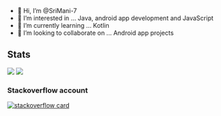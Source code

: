 - 👋 Hi, I’m @SriMani-7
- 👀 I’m interested in ... Java, android app development and JavaScript
- 🌱 I’m currently learning ... Kotlin
- 💞️ I’m looking to collaborate on ... Android app projects

<!---
SriMani-7/SriMani-7 is a ✨ special ✨ repository because its `README.md` (this file) appears on your GitHub profile.
You can click the Preview link to take a look at your changes.
--->

## Stats
<span>
<img src = "https://github-readme-stats.vercel.app/api?username=SriMani-7&show_icons=true&border_radius=20&include_all_commits=true"/>
<img src = "https://github-readme-stats.vercel.app/api/top-langs/?username=SriMani-7&layout=compact&langs_count=10&border_radius=20" />
<span/>

### Stackoverflow account

[![stackoverflow card](https://readme-components.vercel.app/api?component=stackoverflow&stackoverflowid=17664120)](https://stackoverflow.com/users/17664120/sri-mani789)
